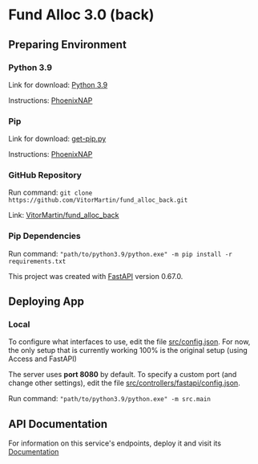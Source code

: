 # Fund Alloc 3.0 (back)

## Preparing Environment

### **Python 3.9**

Link for download: [Python 3.9](https://www.python.org/downloads/release/python-399/)

Instructions: [PhoenixNAP](https://phoenixnap.com/kb/how-to-install-python-3-windows)

### **Pip**

Link for download: [get-pip.py](https://bootstrap.pypa.io/get-pip.py)

Instructions: [PhoenixNAP](https://phoenixnap.com/kb/install-pip-windows)

### **GitHub Repository**

Run command: `git clone https://github.com/VitorMartin/fund_alloc_back.git`

Link: [VitorMartin/fund_alloc_back](https://github.com/VitorMartin/fund_alloc_back)

### **Pip Dependencies**

Run command: `"path/to/python3.9/python.exe" -m pip install -r requirements.txt`

This project was created with [FastAPI](https://fastapi.tiangolo.com/) version 0.67.0.

## Deploying App

### **Local**

To configure what interfaces to use, edit the file [src/config.json](src/config.json). For now, the only setup that is
currently working 100% is the original setup (using Access and FastAPI)

The server uses **port 8080** by default. To specify a custom port (and change other settings), edit the
file [src/controllers/fastapi/config.json](src/controllers/fastapi/config.json).

Run command: `"path/to/python3.9/python.exe" -m src.main`

## API Documentation

For information on this service's endpoints, deploy it and visit its [Documentation](http://127.0.0.1:8080/docs)
